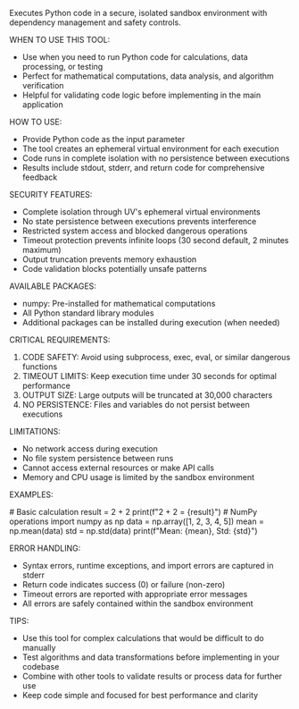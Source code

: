 Executes Python code in a secure, isolated sandbox environment with dependency management and safety controls.

WHEN TO USE THIS TOOL:
- Use when you need to run Python code for calculations, data processing, or testing
- Perfect for mathematical computations, data analysis, and algorithm verification
- Helpful for validating code logic before implementing in the main application

HOW TO USE:
- Provide Python code as the input parameter
- The tool creates an ephemeral virtual environment for each execution
- Code runs in complete isolation with no persistence between executions
- Results include stdout, stderr, and return code for comprehensive feedback

SECURITY FEATURES:
- Complete isolation through UV's ephemeral virtual environments
- No state persistence between executions prevents interference
- Restricted system access and blocked dangerous operations
- Timeout protection prevents infinite loops (30 second default, 2 minutes maximum)
- Output truncation prevents memory exhaustion
- Code validation blocks potentially unsafe patterns

AVAILABLE PACKAGES:
- numpy: Pre-installed for mathematical computations
- All Python standard library modules
- Additional packages can be installed during execution (when needed)

CRITICAL REQUIREMENTS:
1. CODE SAFETY: Avoid using subprocess, exec, eval, or similar dangerous functions
2. TIMEOUT LIMITS: Keep execution time under 30 seconds for optimal performance
3. OUTPUT SIZE: Large outputs will be truncated at 30,000 characters
4. NO PERSISTENCE: Files and variables do not persist between executions

LIMITATIONS:
- No network access during execution
- No file system persistence between runs
- Cannot access external resources or make API calls
- Memory and CPU usage is limited by the sandbox environment

EXAMPLES:

<example>
# Basic calculation
result = 2 + 2
print(f"2 + 2 = {result}")
</example>

<example>
# NumPy operations
import numpy as np
data = np.array([1, 2, 3, 4, 5])
mean = np.mean(data)
std = np.std(data)
print(f"Mean: {mean}, Std: {std}")
</example>

ERROR HANDLING:
- Syntax errors, runtime exceptions, and import errors are captured in stderr
- Return code indicates success (0) or failure (non-zero)
- Timeout errors are reported with appropriate error messages
- All errors are safely contained within the sandbox environment

TIPS:
- Use this tool for complex calculations that would be difficult to do manually
- Test algorithms and data transformations before implementing in your codebase
- Combine with other tools to validate results or process data for further use
- Keep code simple and focused for best performance and clarity